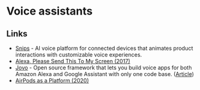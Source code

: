 # Voice assistants

## Links

* [Snips](https://snips.ai/) - AI voice platform for connected devices that animates product interactions with customizable voice experiences.
* [Alexa, Please Send This To My Screen \(2017\)](https://context-first.com/alexa-please-send-this-to-my-screen-6f4839eb415a)
* [Jovo](https://github.com/jovotech/jovo-framework) - Open source framework that lets you build voice apps for both Amazon Alexa and Google Assistant with only one code base. \([Article](https://context-first.com/introducing-jovo-v3-the-voice-layer-bf369db4808e)\)
* [AirPods as a Platform \(2020\)](https://julian.digital/2020/04/19/airpods-as-a-platform/)

